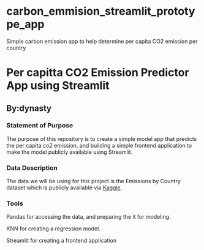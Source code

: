 # carbon_emmision_streamlit_prototype_app
Simple carbon emission app to help determine  per capita CO2 emission per country

# Per capitta CO2 Emission Predictor App using Streamlit

## By:dynasty


### Statement of Purpose

The purpose of this repository is to create a simple model app  that predicts the per capita co2 emission, and building a simple frontend application to make the model publicly available using Streamlit.

### Data Description
The data we will be using for this project is the Emissions by Country dataset which is publicly available via [Kaggle](https://www.kaggle.com/datasets/thedevastator/global-fossil-co2-emissions-by-country-2002-2022).

### Tools
Pandas for accessing the data, and preparing the it for modeling.

KNN for creating a regression model.

Streamlit for creating a frontend application
